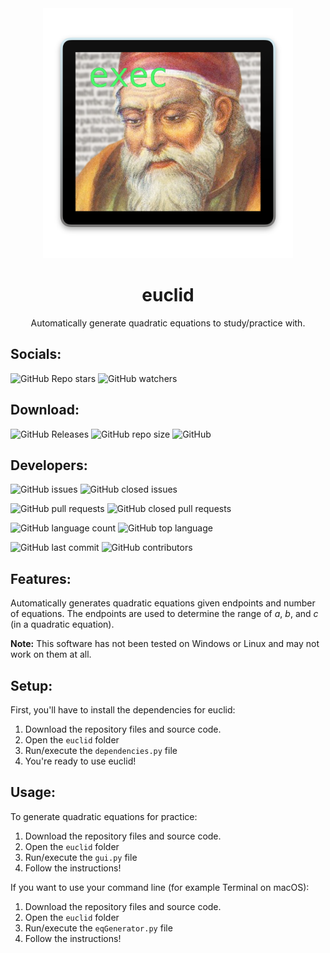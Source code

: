 <div align = 'center'>
<img width = '400' height = '400' src = './logo.png'> </img>
<h1> euclid </h1>
Automatically generate quadratic equations to study/practice with.
</div>

## Socials:

![GitHub Repo stars](https://img.shields.io/github/stars/eggnaut/euclid?color=yellow&logo=Github&style=for-the-badge) ![GitHub watchers](https://img.shields.io/github/watchers/eggnaut/euclid?color=orange&logo=Github&style=for-the-badge)

## Download:

![GitHub Releases](https://img.shields.io/github/downloads/eggnaut/euclid/total?style=for-the-badge) ![GitHub repo size](https://img.shields.io/github/repo-size/eggnaut/euclid?style=for-the-badge) ![GitHub](https://img.shields.io/github/license/eggnaut/euclid?style=for-the-badge)

## Developers:

![GitHub issues](https://img.shields.io/github/issues/eggnaut/euclid?color=green&style=for-the-badge) ![GitHub closed issues](https://img.shields.io/github/issues-closed/eggnaut/euclid?color=red&style=for-the-badge)

![GitHub pull requests](https://img.shields.io/github/issues-pr/eggnaut/euclid?color=green&style=for-the-badge) ![GitHub closed pull requests](https://img.shields.io/github/issues-pr-closed/eggnaut/euclid?color=red&style=for-the-badge)

![GitHub language count](https://img.shields.io/github/languages/count/eggnaut/euclid?style=for-the-badge) ![GitHub top language](https://img.shields.io/github/languages/top/eggnaut/euclid?logo=Python&logoColor=yellow&style=for-the-badge)

![GitHub last commit](https://img.shields.io/github/last-commit/eggnaut/euclid?style=for-the-badge) ![GitHub contributors](https://img.shields.io/github/contributors/eggnaut/euclid?style=for-the-badge)

## Features:
Automatically generates quadratic equations given endpoints and number of equations. The endpoints are used to determine the range of _a_, _b_, and _c_ (in a quadratic equation).

**Note:** This software has not been tested on Windows or Linux and may not work on them at all.

## Setup:
First, you'll have to install the dependencies for euclid:
1. Download the repository files and source code.
2. Open the `euclid` folder
3. Run/execute the `dependencies.py` file
4. You're ready to use euclid!

## Usage:
To generate quadratic equations for practice:
1. Download the repository files and source code.
2. Open the `euclid` folder
3. Run/execute the `gui.py` file
4. Follow the instructions!

If you want to use your command line (for example Terminal on macOS):
1. Download the repository files and source code.
2. Open the `euclid` folder
3. Run/execute the `eqGenerator.py` file
4. Follow the instructions!
